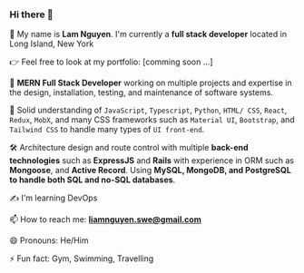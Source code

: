 ### Hi there 👋

🥰 My name is **Lam Nguyen**. I'm currently a **full stack developer** located in Long Island, New York

👉 Feel free to look at my portfolio: [comming soon ...]

🔭 **MERN Full Stack Developer** working on multiple projects and expertise in the design, installation, testing, and maintenance of software systems.

🧰 Solid understanding of `JavaScript`, `Typescript`, `Python`, `HTML/ CSS`, `React`, `Redux`, `MobX`, and many CSS frameworks such as `Material UI`, `Bootstrap`, and `Tailwind CSS` to handle many types of `UI front-end`.

🛠 Architecture design and route control with multiple **back-end technologies** such as **ExpressJS** and **Rails** with experience in ORM such as **Mongoose**, and **Active Record**. Using **MySQL, MongoDB, and PostgreSQL to handle both SQL and no-SQL databases**.

✍ I'm learning DevOps

📫 How to reach me: **liamnguyen.swe@gmail.com**

😄 Pronouns: He/Him

⚡ Fun fact: Gym, Swimming, Travelling
